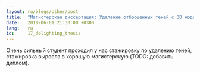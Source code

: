 ```yaml
---
layout: ru/blogs/other/post
title:  "Магистерская диссертация: Удаление отброшенных теней с 3D моделей."
date:   2018-06-01 21:30:00 +0300
lang:   ru
id:     17_delighting_thesis
---
```


Очень сильный студент проходил у нас стажировку по удалению теней, стажировка выросла в хорошую магистерскую (TODO: добавить диплом).
